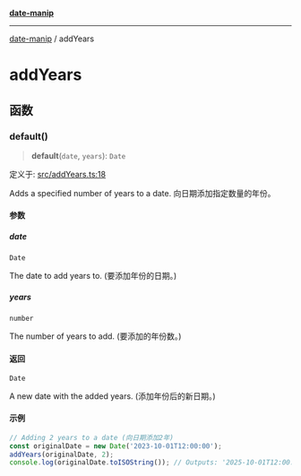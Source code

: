[**date-manip**](index.md)

***

[date-manip](modules.md) / addYears

# addYears

## 函数

### default()

> **default**(`date`, `years`): `Date`

定义于: [src/addYears.ts:18](https://github.com/fengxinming/date-manip/blob/672f1dce8f57973c145b734bdf778535cf1bb983/src/addYears.ts#L18)

Adds a specified number of years to a date.
向日期添加指定数量的年份。

#### 参数

##### date

`Date`

The date to add years to. (要添加年份的日期。)

##### years

`number`

The number of years to add. (要添加的年份数。)

#### 返回

`Date`

A new date with the added years. (添加年份后的新日期。)

#### 示例

```ts
// Adding 2 years to a date (向日期添加2年)
const originalDate = new Date('2023-10-01T12:00:00');
addYears(originalDate, 2);
console.log(originalDate.toISOString()); // Outputs: '2025-10-01T12:00:00.000Z' (输出: '2025-10-01T12:00:00.000Z')
```
